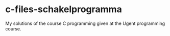 # c-files-schakelprogramma
My solutions of the course C programming given at the Ugent programming course.
